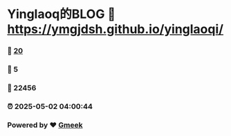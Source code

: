 # Yinglaoq的BLOG :link: https://ymgjdsh.github.io/yinglaoqi/ 
### :page_facing_up: [20](https://ymgjdsh.github.io/yinglaoqi//tag.html) 
### :speech_balloon: 5 
### :hibiscus: 22456 
### :alarm_clock: 2025-05-02 04:00:44 
### Powered by :heart: [Gmeek](https://github.com/Meekdai/Gmeek)
